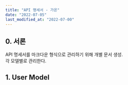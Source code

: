 ```yaml
---
title: "API 명세서 - 가온"
date: "2022-07-05"
last_modified_at: "2022-07-00"
---
```


## 0. 서론
API 명세서를 마크다운 형식으로 관리하기 위해 개별 문서 생성.  
각 모델별로 관리한다.

## 1. User Model